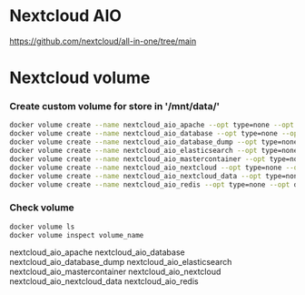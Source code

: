 # Nextcloud AIO
https://github.com/nextcloud/all-in-one/tree/main

# Nextcloud volume
### Create custom volume for store in '/mnt/data/'
```bash
docker volume create --name nextcloud_aio_apache --opt type=none --opt device=/mnt/data/nextcloud_aio_apache --opt o=bind
docker volume create --name nextcloud_aio_database --opt type=none --opt device=/mnt/data/nextcloud_aio_database --opt o=bind
docker volume create --name nextcloud_aio_database_dump --opt type=none --opt device=/mnt/data/nextcloud_aio_database_dump --opt o=bind
docker volume create --name nextcloud_aio_elasticsearch --opt type=none --opt device=/mnt/data/nextcloud_aio_elasticsearch --opt o=bind
docker volume create --name nextcloud_aio_mastercontainer --opt type=none --opt device=/mnt/data/nextcloud_aio_mastercontainer --opt o=bind
docker volume create --name nextcloud_aio_nextcloud --opt type=none --opt device=/mnt/data/nextcloud_aio_nextcloud --opt o=bind
docker volume create --name nextcloud_aio_nextcloud_data --opt type=none --opt device=/mnt/data/nextcloud_aio_nextcloud_data --opt o=bind
docker volume create --name nextcloud_aio_redis --opt type=none --opt device=/mnt/data/nextcloud_aio_redis --opt o=bind
```
### Check volume
```bash
docker volume ls
docker volume inspect volume_name
```
nextcloud_aio_apache
nextcloud_aio_database
nextcloud_aio_database_dump
nextcloud_aio_elasticsearch
nextcloud_aio_mastercontainer
nextcloud_aio_nextcloud
nextcloud_aio_nextcloud_data
nextcloud_aio_redis